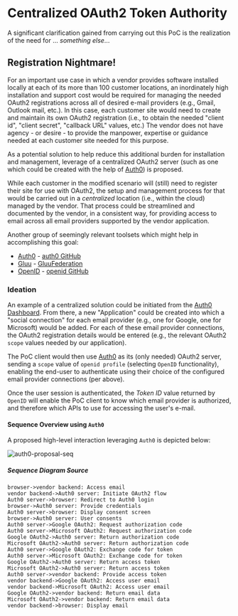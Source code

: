# Centralized OAuth2 Token Authority

A significant clarification gained from carrying out this PoC is the realization of the
need for ... _something else_...

## Registration Nightmare!

For an important use case in which a vendor provides software installed locally at each of
its more than 100 customer locations, an inordinately high installation and support cost
would be required for managing the needed OAuth2 registrations across all of desired
e-mail providers (e.g., Gmail, Outlook mail, etc.).  In this case, each customer site
would need to create and maintain its own OAuth2 registration (i.e., to obtain the needed
"client id", "client secret", "callback URL" values, etc.)  The vendor does not have
agency - or desire - to provide the manpower, expertise or guidance needed at each
customer site needed for this purpose.

As a potential solution to help reduce this additional burden for installation and 
management, leverage of a centralized OAuth2 server (such as one which could be 
created with the help of [Auth0]) is proposed.

While each customer in the modified scenario will (still) need to register their site
for use with OAuth2, the setup and management process for that would be carried out in
a _centralized_ location (i.e., within the cloud) managed by the vendor.  That process
could be streamlined and documented by the vendor, in a consistent way, for providing
access to email across all email providers supported by the vendor application.

Another group of seemingly relevant toolsets which might help in accomplishing
this goal:

- [Auth0] - [auth0 GitHub](https://github.com/auth0)
- [Gluu] - [GluuFederation](https://github.com/GluuFederation)
- [OpenID] - [openid GitHub](https://github.com/openid)

### Ideation

An example of a centralized solution could be initiated from the
[Auth0 Dashboard](https://manage.auth0.com/dashboard).  From there, a new "Application"
could be created into which a "social connection" for each email provider (e.g., one for
Google, one for Microsoft) would be added.  For each of these email provider connections,
the OAuth2 registration details would be entered (e.g., the relevant OAuth2 `scope` values
needed by our application).

The PoC client would then use [Auth0] as its (only needed) OAuth2 server, sending a `scope`
value of `openid profile` (selecting `OpenID` functionality), enabling the end-user to
authenticate using their choice of the configured email provider connections (per above).

Once the user session is authenticated, the _Token ID_ value returned by `OpenID` will enable 
the PoC client to know which email provider is authorized, and therefore which APIs to use
for accessing the user's e-mail.

#### Sequence Overview using `Auth0`

A proposed high-level interaction leveraging `Auth0` is depicted below:

![auth0-proposal-seq](../resources/240729-auth0-proposal-seq.png)

##### Sequence Diagram Source 

```wsd
browser->vendor backend: Access email
vendor backend->Auth0 server: Initiate OAuth2 flow
Auth0 server->browser: Redirect to Auth0 login
browser->Auth0 server: Provide credentials
Auth0 server->browser: Display consent screen
browser->Auth0 server: User consents
Auth0 server->Google OAuth2: Request authorization code
Auth0 server->Microsoft OAuth2: Request authorization code
Google OAuth2->Auth0 server: Return authorization code
Microsoft OAuth2->Auth0 server: Return authorization code
Auth0 server->Google OAuth2: Exchange code for token
Auth0 server->Microsoft OAuth2: Exchange code for token
Google OAuth2->Auth0 server: Return access token
Microsoft OAuth2->Auth0 server: Return access token
Auth0 server->vendor backend: Provide access token
vendor backend->Google OAuth2: Access user email
vendor backend->Microsoft OAuth2: Access user email
Google OAuth2->vendor backend: Return email data
Microsoft OAuth2->vendor backend: Return email data
vendor backend->browser: Display email
```

[Auth0]: https://auth0.com/
[Gluu]: https://www.gluu.org
[OpenID]: https://openid.net
